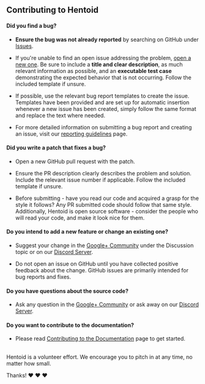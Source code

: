 ## Contributing to Hentoid#### **Did you find a bug?*** **Ensure the bug was not already reported** by searching on GitHub under [Issues](https://github.com/AVnetWS/Hentoid/issues/).* If you're unable to find an open issue addressing the problem, [open a new one](https://github.com/AVnetWS/Hentoid/issues/new). Be sure to include a **title and clear description**, as much relevant information as possible, and an **executable test case** demonstrating the expected behavior that is not occurring. Follow the included template if unsure.* If possible, use the relevant bug report templates to create the issue. Templates have been provided and are set up for automatic insertion whenever a new issue has been created, simply follow the same format and replace the text where needed.* For more detailed information on submitting a bug report and creating an issue, visit our [reporting guidelines](https://github.com/AVnetWS/Hentoid/blob/master/.github/REPORTING_GUIDELINES.md) page.#### **Did you write a patch that fixes a bug?*** Open a new GitHub pull request with the patch.* Ensure the PR description clearly describes the problem and solution. Include the relevant issue number if applicable. Follow the included template if unsure.* Before submitting - have you read our code and acquired a grasp for the style it follows? Any PR submitted code should follow that same style. Additionally, Hentoid is open source software - consider the people who will read your code, and make it look nice for them.#### **Do you intend to add a new feature or change an existing one?*** Suggest your change in the [Google+ Community](https://plus.google.com/communities/110496467189870321840) under the Discussion topic or on our [Discord Server](https://discord.gg/0yFzSPtXehJmFqOM).* Do not open an issue on GitHub until you have collected positive feedback about the change. GitHub issues are primarily intended for bug reports and fixes.#### **Do you have questions about the source code?*** Ask any question in the [Google+ Community](https://plus.google.com/communities/110496467189870321840) or ask away on our [Discord Server](https://discord.gg/0yFzSPtXehJmFqOM).#### **Do you want to contribute to the documentation?*** Please read [Contributing to the Documentation](https://github.com/AVnetWS/Hentoid/blob/master/.github/CONTRIBUTING_DOCUMENTATION.md) page to get started.</br>Hentoid is a volunteer effort. We encourage you to pitch in at any time, no matter how small.Thanks! :heart: :heart: :heart: